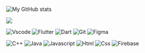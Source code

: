 <!-- ### Hi there 👋 -->
<!-- 

<h1 align="center">hello, im Vadim
<img src="https://github.com/blackcater/blackcater/raw/main/images/Hi.gif" height="32"/></h1>
<h3 align="center"><a href="https://git.io/typing-svg"><img src="https://readme-typing-svg.herokuapp.com?font=Fira+Code&pause=1000&color=BBEAF7&width=435&lines=It+won't+always+be+summer+remember;The+comet+Man+lives+in+the+next+room;It+won't+always+be+summer;but+you'll+always+;be+young+and+innocent;-+comet+man+Movie+Man;I+don't+feel+yin+I+don't+feel+yin+I+don't+feel+yin+I+don't+feel+yin" alt="Typing SVG" /></a></h3>


<div align="center"> -->
  
<!-- [![Top Langs](https://github-readme-stats.vercel.app/api/top-langs/?username=Docki2108&langs_count=8)](https://github.com/Docki2108/github-readme-stats)
   -->
  
![My GitHub stats](https://github-readme-stats.vercel.app/api?username=Docki2108&show_icons=true&theme=transparent)
<!-- 
[![Top Langs](https://github-readme-stats.vercel.app/api/top-langs/?username=Docki2108)](https://github.com/Docki2108/github-readme-stats) -->
  
  

![](https://komarev.com/ghpvc/?username=Docki2108)

<!-- <p align="center">
  <h3 align="center">main</h3>
</p>

<div align="center"> -->

![Vscode](https://img.shields.io/badge/Visual_Studio_Code-0078D4?style=flat&logo=visual%20studio%20code&logoColor=white)
  ![Flutter](https://img.shields.io/badge/Flutter-02569B?style=flat&logo=flutter&logoColor=white)
![Dart](https://img.shields.io/badge/Dart-0175C2?style=flat&logo=dart&logoColor=white)
![Git](https://img.shields.io/badge/GIT-E44C30?style=flat&logo=git&logoColor=white)
![Figma](https://img.shields.io/badge/Figma-F24E1E?style=flat&logo=figma&logoColor=white)

<!-- </a>
<br> -->
  
  
  
<!-- <p align="center">
  <h3 align="center">little work</h3>
</p>
<div align="center"> -->
  
![C++](https://img.shields.io/badge/C%2B%2B-00599C?style=flat&logo=c%2B%2B&logoColor=white)
![Java](https://img.shields.io/badge/Java-ED8B00?style=flat&logo=java&logoColor=white)
![Javascript](https://img.shields.io/badge/JavaScript-323330?style=flat&logo=javascript&logoColor=F7DF1E)
![Html](https://img.shields.io/badge/HTML5-E34F26?style=flat&logo=html5&logoColor=white)
![Css](https://img.shields.io/badge/CSS3-1572B6?style=flat&logo=css3&logoColor=white)
  ![Firebase](https://img.shields.io/badge/firebase-ffca28?style=flat&logo=firebase&logoColor=black)
  
<!-- </a> -->
  
<!-- ## 𝗦𝘁𝗮𝘁𝘀
https://giphy.com/embed/UQJlZ2OcaCA2RLfGiZ
https://giphy.com/gifs/devrock-code-edr-escueladevrock-UQJlZ2OcaCA2RLfGiZ
![Docki2108's github stats](https://github-readme-stats.vercel.app/api?username=Docki2108&show_icons=true&theme=dracula) -->

<!--
**Docki2108/Docki2108** is a ✨ _special_ ✨ repository because its `README.md` (this file) appears on your GitHub profile.

Here are some ideas to get you started:

- 🔭 I’m currently working on ...
- 🌱 I’m currently learning ...
- 👯 I’m looking to collaborate on ...
- 🤔 I’m looking for help with ...
- 💬 Ask me about ...
- 📫 How to reach me: ...
- 😄 Pronouns: ...
- ⚡ Fun fact: ...
-->
